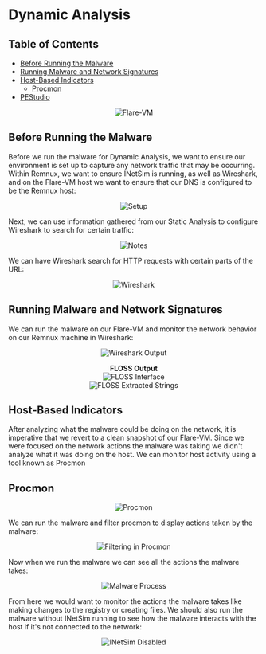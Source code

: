# Dynamic Analysis

## Table of Contents
- [Before Running the Malware](#before-running-the-malware)  
- [Running Malware and Network Signatures](#running-malware-and-network-signatures)  
- [Host-Based Indicators](#host-based-indicators)
  - [Procmon](#procmon)  
- [PEStudio](#pestudio)

<p align="center">
  <img src="../imgs/Flare-VM.png" alt="Flare-VM">
</p>

## Before Running the Malware

Before we run the malware for Dynamic Analysis, we want to ensure our environment is set up to capture any network traffic that may be occurring. Within Remnux, we want to ensure INetSim is running, as well as Wireshark, and on the Flare-VM host we want to ensure that our DNS is configured to be the Remnux host:

<p align="center">
  <img src="../imgs/dast_setup.png" alt="Setup">
</p>

Next, we can use information gathered from our Static Analysis to configure Wireshark to search for certain traffic:

<p align="center">
  <img src="../imgs/static_notes.png" alt="Notes">
</p>

We can have Wireshark search for HTTP requests with certain parts of the URL:

<p align="center">
  <img src="../imgs/wireshark_search.png" alt="Wireshark">
</p>

## Running Malware and Network Signatures

We can run the malware on our Flare-VM and monitor the network behavior on our Remnux machine in Wireshark:

<p align="center">
  <img src="../imgs/wireshark_output.png" alt="Wireshark Output">
</p>

<p align="center">
  <strong>FLOSS Output</strong><br>
  <img src="../imgs/FLOSS.png" alt="FLOSS Interface"><br>
  <img src="../imgs/FLOSS_Output.png" alt="FLOSS Extracted Strings">
</p>

## Host-Based Indicators

After analyzing what the malware could be doing on the network, it is imperative that we revert to a clean snapshot of our Flare-VM. Since we were focused on the network actions the malware was taking we didn't analyze what it was doing on the host. We can monitor host activity using a tool known as Procmon

## Procmon

<p align="center">
  <img src="../imgs/procmon.png" alt="Procmon">
</p>

We can run the malware and filter procmon to display actions taken by the malware:

<p align="center">
  <img src="../imgs/procmon_filter.png" alt="Filtering in Procmon">
</p>

Now when we run the malware we can see all the actions the malware takes:

<p align="center">
  <img src="../imgs/malware_in_procmon.png" alt="Malware Process">
</p>

From here we would want to monitor the actions the malware takes like making changes to the registry or creating files. We should also run the malware without INetSim running to see how the malware interacts with the host if it's not connected to the network:

<p align="center">
  <img src="../imgs/no_inetsim.png" alt="INetSim Disabled">
</p>

